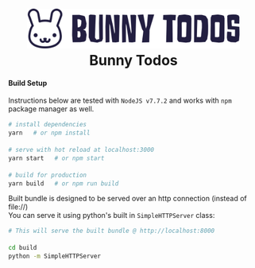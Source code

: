 
<h1 align="center">
  <br>
  <img src="https://raw.githubusercontent.com/alicin/challenges/master/challenge-3/src/assets/logo.png" alt="Flamme" height="80">
  <br>
  Bunny Todos
  <br>
</h1>

#### Build Setup
Instructions below are tested with `NodeJS v7.7.2` and works with `npm` package manager as well.

``` bash
# install dependencies
yarn   # or npm install

# serve with hot reload at localhost:3000
yarn start   # or npm start

# build for production
yarn build   # or npm run build

```

Built bundle is designed to be served over an http connection (instead of file://)<br>
You can serve it using python's built in `SimpleHTTPServer` class:

``` bash
# This will serve the built bundle @ http://localhost:8000

cd build
python -m SimpleHTTPServer
```

